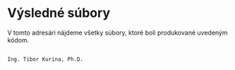 # Výsledné súbory

  V tomto adresári nájdeme všetky súbory, ktoré boli produkované uvedeným kódom.
  
  
                                                                                            Ing. Tibor Kurina, Ph.D.
